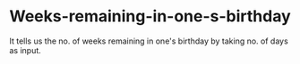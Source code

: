 # Weeks-remaining-in-one-s-birthday
It tells us the no. of weeks remaining in one's birthday by taking no. of days as input.

